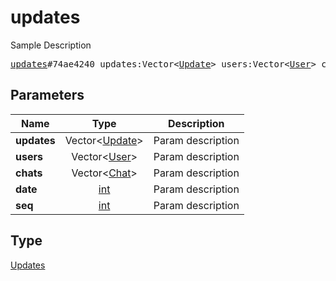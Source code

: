 # updates

Sample Description

<pre>
<a href="../constructor/updates.md">updates</a>#74ae4240 updates:Vector&lt;<a href="../type/Update.md">Update</a>&gt; users:Vector&lt;<a href="../type/User.md">User</a>&gt; chats:Vector&lt;<a href="../type/Chat.md">Chat</a>&gt; date:<a href="../type/int.md">int</a> seq:<a href="../type/int.md">int</a> = <a href="../type/Updates.md">Updates</a>;
</pre>
## Parameters

| Name | Type | Description |
|------|:----:|-------------|
| **updates** | Vector&lt;<a href="../type/Update.md">Update</a>&gt; | Param description |
| **users** | Vector&lt;<a href="../type/User.md">User</a>&gt; | Param description |
| **chats** | Vector&lt;<a href="../type/Chat.md">Chat</a>&gt; | Param description |
| **date** | <a href="../type/int.md">int</a> | Param description |
| **seq** | <a href="../type/int.md">int</a> | Param description |

## Type

<a href="../type/Updates.md">Updates</a>
